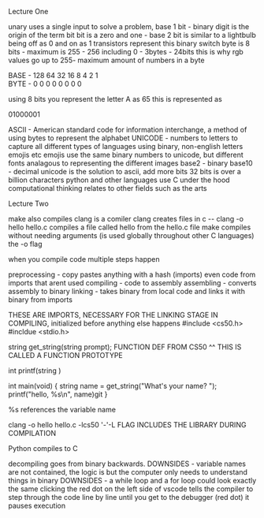 Lecture One

unary uses a single input to solve a problem, base 1
bit - binary digit is the origin of the term bit
bit is a zero and one - base 2
bit is similar to a lightbulb being off as 0 and on as 1
transistors represent this binary switch
byte is 8 bits - maximum is 255 - 256 including 0 - 3bytes - 24bits
this is why rgb values go up to 255- maximum amount of numbers in a byte

BASE - 128 64 32 16 8 4 2 1  
BYTE - 0 0 0 0 0 0 0 0

using 8 bits you represent the letter A as 65
this is represented as

01000001

ASCII - American standard code for information interchange, a method of using bytes to represent the alphabet
UNICODE - numbers to letters to capture all different types of languages using binary, non-english letters emojis etc
emojis use the same binary numbers to unicode, but different fonts analagous to representing the different images
base2 - binary
base10 - decimal
unicode is the solution to ascii, add more bits
32 bits is over a billion characters
python and other languages use C under the hood
computational thinking relates to other fields such as the arts

Lecture Two

make also compiles
clang is a comiler
clang creates files in c -- clang -o hello hello.c
compiles a file called hello from the hello.c file
make compiles without needing arguments (is used globally throughout other C languages)
the -o flag

when you compile code multiple steps happen

preprocessing - copy pastes anything with a hash (imports) even code from imports that arent used
compiling - code to assembly
assembling - converts assembly to binary
linking - takes binary from local code and links it with binary from imports

THESE ARE IMPORTS, NECESSARY FOR THE LINKING STAGE IN COMPILING, initialized before anything else happens
#include <cs50.h>
#incldue <stdio.h>

string get_string(string prompt); FUNCTION DEF FROM CS50
^^ THIS IS CALLED A FUNCTION PROTOTYPE

int printf(string )

int main(void)
{
string name = get_string("What's your name? ");
printf("hello, %s\n", name)git
}

%s references the variable name

clang -o hello hello.c -lcs50 '-'-L FLAG INCLUDES THE LIBRARY DURING COMPILATION

Python compiles to C

decompiling goes from binary backwards.
DOWNSIDES - variable names are not contained, the logic is but the computer only needs to understand things in binary
DOWNSIDES - a while loop and a for loop could look exactly the same
clicking the red dot on the left side of vscode tells the compiler to step through the code line by line until you get to the debugger (red dot)
it pauses execution
